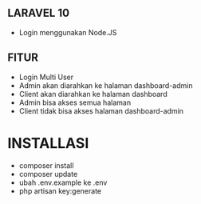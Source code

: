 ## LARAVEL 10
- Login menggunakan Node.JS
  
## FITUR
- Login Multi User
- Admin akan diarahkan ke halaman dashboard-admin
- Client akan diarahkan ke halaman dashboard
- Admin bisa akses semua halaman
- Client tidak bisa akses halaman dashboard-admin

# INSTALLASI
- composer install
- composer update
- ubah .env.example ke .env
- php artisan key:generate
